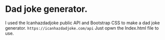 # Dad joke generator.

I used the Icanhazdadjoke public API and Bootstrap CSS to make a dad joke generator.
`https://icanhazdadjoke.com/api`
Just opwn the Index.html file to use. 
